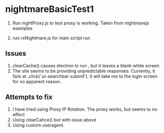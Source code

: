 # nightmareBasicTest1
1) Run nightProxy.js to test proxy is working. Taken from nightmarejs examples

2) run rxNightmare.js for main script run

## Issues
1) clearCache() causes electron to run , but it leaves a blank white screen
2) The site seems to be providing unpredictable responses. Currently, it fails at .click('.ui-searchbar-submit').
 it will take me to the login screen for no apparent reason.

## Attempts to fix
1) I have tried using Proxy IP Rotation. The proxy works, but seems to no effect
2) Using clearCahce() but with issue above
2) Using custom useragent. 
